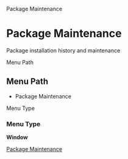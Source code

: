 
Package Maintenance
# Package Maintenance


Package installation history and maintenance

Menu Path
## Menu Path



- Package Maintenance

Menu Type
### Menu Type

**Window**


[Package Maintenance](functional-guide/window/window-package-maintenance.md)